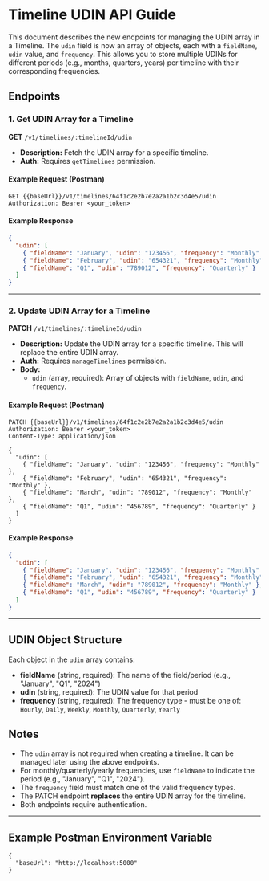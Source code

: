 # Timeline UDIN API Guide

This document describes the new endpoints for managing the UDIN array in a Timeline. The `udin` field is now an array of objects, each with a `fieldName`, `udin` value, and `frequency`. This allows you to store multiple UDINs for different periods (e.g., months, quarters, years) per timeline with their corresponding frequencies.

## Endpoints

### 1. Get UDIN Array for a Timeline

**GET** `/v1/timelines/:timelineId/udin`

- **Description:** Fetch the UDIN array for a specific timeline.
- **Auth:** Requires `getTimelines` permission.

#### Example Request (Postman)
```
GET {{baseUrl}}/v1/timelines/64f1c2e2b7e2a2a1b2c3d4e5/udin
Authorization: Bearer <your_token>
```

#### Example Response
```json
{
  "udin": [
    { "fieldName": "January", "udin": "123456", "frequency": "Monthly" },
    { "fieldName": "February", "udin": "654321", "frequency": "Monthly" },
    { "fieldName": "Q1", "udin": "789012", "frequency": "Quarterly" }
  ]
}
```

---

### 2. Update UDIN Array for a Timeline

**PATCH** `/v1/timelines/:timelineId/udin`

- **Description:** Update the UDIN array for a specific timeline. This will replace the entire UDIN array.
- **Auth:** Requires `manageTimelines` permission.
- **Body:**
  - `udin` (array, required): Array of objects with `fieldName`, `udin`, and `frequency`.

#### Example Request (Postman)
```
PATCH {{baseUrl}}/v1/timelines/64f1c2e2b7e2a2a1b2c3d4e5/udin
Authorization: Bearer <your_token>
Content-Type: application/json

{
  "udin": [
    { "fieldName": "January", "udin": "123456", "frequency": "Monthly" },
    { "fieldName": "February", "udin": "654321", "frequency": "Monthly" },
    { "fieldName": "March", "udin": "789012", "frequency": "Monthly" },
    { "fieldName": "Q1", "udin": "456789", "frequency": "Quarterly" }
  ]
}
```

#### Example Response
```json
{
  "udin": [
    { "fieldName": "January", "udin": "123456", "frequency": "Monthly" },
    { "fieldName": "February", "udin": "654321", "frequency": "Monthly" },
    { "fieldName": "March", "udin": "789012", "frequency": "Monthly" },
    { "fieldName": "Q1", "udin": "456789", "frequency": "Quarterly" }
  ]
}
```

---

## UDIN Object Structure

Each object in the `udin` array contains:

- **fieldName** (string, required): The name of the field/period (e.g., "January", "Q1", "2024")
- **udin** (string, required): The UDIN value for that period
- **frequency** (string, required): The frequency type - must be one of: `Hourly`, `Daily`, `Weekly`, `Monthly`, `Quarterly`, `Yearly`

## Notes
- The `udin` array is not required when creating a timeline. It can be managed later using the above endpoints.
- For monthly/quarterly/yearly frequencies, use `fieldName` to indicate the period (e.g., "January", "Q1", "2024").
- The `frequency` field must match one of the valid frequency types.
- The PATCH endpoint **replaces** the entire UDIN array for the timeline.
- Both endpoints require authentication.

---

## Example Postman Environment Variable
```
{
  "baseUrl": "http://localhost:5000"
}
``` 